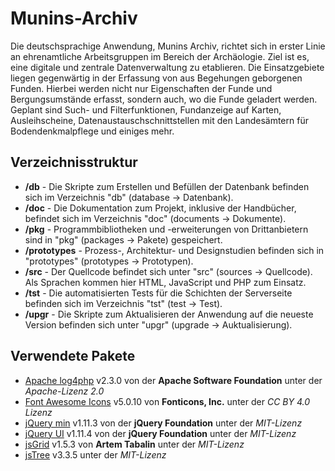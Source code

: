 # Munins-Archiv

Die deutschsprachige Anwendung, Munins Archiv, richtet sich in erster Linie an ehrenamtliche Arbeitsgruppen im Bereich der Archäologie. Ziel ist es, eine digitale und zentrale Datenverwaltung zu etablieren. Die Einsatzgebiete liegen gegenwärtig in der Erfassung von aus Begehungen geborgenen Funden. Hierbei werden nicht nur Eigenschaften der Funde und Bergungsumstände erfasst, sondern auch, wo die Funde geladert werden. Geplant sind Such- und Filterfunktionen, Fundanzeige auf Karten, Ausleihscheine, Datenaustauschschnittstellen mit den Landesämtern für Bodendenkmalpflege und einiges mehr.

## Verzeichnisstruktur
  
* **/db** - Die Skripte zum Erstellen und Befüllen der Datenbank befinden sich im Verzeichnis "db" (database -> Datenbank).  
* **/doc** - Die Dokumentation zum Projekt, inklusive der Handbücher, befindet sich im Verzeichnis "doc" (documents -> Dokumente).
* **/pkg** - Programmbibliotheken und -erweiterungen von Drittanbietern sind in "pkg" (packages -> Pakete) gespeichert.
* **/prototypes** - Prozess-, Architektur- und Designstudien befinden sich in "prototypes" (prototypes -> Prototypen).
* **/src** - Der Quellcode befindet sich unter "src" (sources -> Quellcode). Als Sprachen kommen hier HTML, JavaScript und PHP zum Einsatz.
* **/tst** - Die automatisierten Tests für die Schichten der Serverseite befinden sich im Verzeichnis "tst" (test -> Test).
* **/upgr** - Die Skripte zum Aktualisieren der Anwendung auf die neueste Version befinden sich unter "upgr" (upgrade -> Auktualisierung).

## Verwendete Pakete

* [Apache log4php](https://logging.apache.org/log4php/download.html) v2.3.0 von der **Apache Software Foundation** unter der *Apache-Lizenz 2.0*
* [Font Awesome Icons](https://fontawesome.com/) v5.0.10 von **Fonticons, Inc.** unter der *CC BY 4.0 Lizenz*
* [jQuery min](https://jquery.com/) v1.11.3 von der **jQuery Foundation** unter der *MIT-Lizenz*
* [jQuery UI](https://jquery.com/) v1.11.4 von der **jQuery Foundation** unter der *MIT-Lizenz*
* [jsGrid](http://js-grid.com/) v1.5.3 von **Artem Tabalin** unter der *MIT-Lizenz*
* [jsTree](https://www.jstree.com/) v3.3.5 unter der *MIT-Lizenz*
